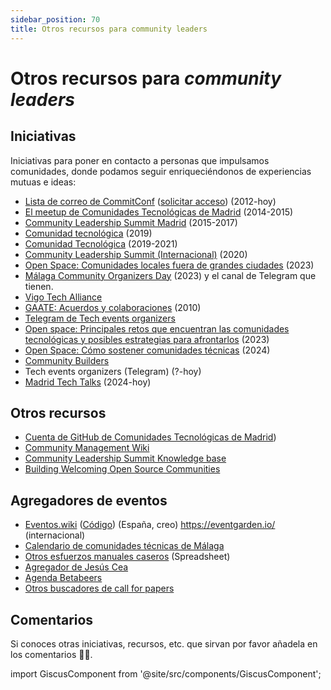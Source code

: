 ```yaml
---
sidebar_position: 70
title: Otros recursos para community leaders
---
```


# Otros recursos para _community leaders_

## Iniciativas

Iniciativas para poner en contacto a personas que impulsamos comunidades, donde podamos seguir enriqueciéndonos de experiencias mutuas e ideas:

* [Lista de correo de CommitConf](https://groups.google.com/u/1/g/commit-conf) ([solicitar acceso](https://blog.commit-conf.com/meetups-sobre-dinamizacion-de-comunidades/)) (2012-hoy)
* [El meetup de Comunidades Tecnológicas de Madrid](https://www.meetup.com/es-ES/Comunidades-Tecnologicas-Madrid/?_locale=es-ES) (2014-2015)
* [Community Leadership Summit Madrid](https://web.archive.org/web/20161202102359/http://www.clsxmadrid.es/index.es.html) (2015-2017)
* [Comunidad tecnológica](https://github.com/comunidad-tecnologica) (2019)
* [Comunidad Tecnológica](https://github.com/comunidad-tecnologica) (2019-2021)
* [Community Leadership Summit (Internacional)](https://2020.allthingsopen.org/events/community-leadership-summit-2020/) (2020)
* [Open Space: Comunidades locales fuera de grandes ciudades](https://koliseo.com/events/commit-2023/agenda/1) (2023)
* [Málaga Community Organizers Day](https://geekstorming.wordpress.com/2023/12/20/sobre-malaga-community-organizers-day/) (2023) y el canal de Telegram que tienen.
* [Vigo Tech Alliance](https://vigotech.org/)
* [GAATE: Acuerdos y colaboraciones](https://groups.google.com/g/asociaciones-disciplinas-web) (2010)
* [Telegram de Tech events organizers](https://t.me/teoSpain)
* [Open space: Principales retos que encuentran las comunidades tecnológicas y posibles estrategias para afrontarlos](https://2023.es.pycon.org/programa/) (2023)
* [Open Space: Cómo sostener comunidades técnicas](https://koliseo.com/commit/2024/agenda/) (2024)
* [Community Builders](https://combuilderses.github.io/)
* Tech events organizers (Telegram) (?-hoy)
* [Madrid Tech Talks](https://madridtechtalks.com/) (2024-hoy)

## Otros recursos

* [Cuenta de GitHub de Comunidades Tecnológicas de Madrid](https://github.com/Comunidades-Tecnologicas/docs))
* [Community Management Wiki](https://communitymgt.fandom.com/wiki/Community_Management_Wiki)
* [Community Leadership Summit Knowledge base](https://web.archive.org/web/20160811105521/http://knowledge.communityleadershipforum.com/doku.php)
* [Building Welcoming Open Source Communities](https://opensource.guide/building-community/)

## Agregadores de eventos

* [Eventos.wiki](https://www.eventos.wiki) ([Código](https://github.com/achamorro-dev/eventoswiki)) (España, creo)
https://eventgarden.io/  (internacional)
* [Calendario de comunidades técnicas de Málaga](https://geekstorming.wordpress.com/calendario-comunidades-tecnicas/) 
* [Otros esfuerzos manuales caseros](https://docs.google.com/spreadsheets/d/1VJRVTa1xm7-VlshZY5TD76iHjw0D7qik3b_aIneBl2A/edit?usp=sharing) (Spreadsheet)
* [Agregador de Jesús Cea](http://calendario.es.python.org/fusion.ics)
* [Agenda Betabeers](https://betabeers.com/event/)
* [Otros buscadores de call for papers](https://github.com/devrelcollective/awesome-devrel#cfps-and-speaking-resources) 

## Comentarios

Si conoces otras iniciativas, recursos, etc. que sirvan por favor añadela en los comentarios 🙏😊.

import GiscusComponent from '@site/src/components/GiscusComponent';

<GiscusComponent></GiscusComponent>